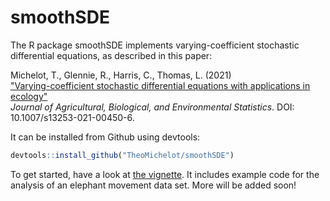 # smoothSDE


The R package smoothSDE implements varying-coefficient stochastic differential equations, as described in this paper:

Michelot, T., Glennie, R., Harris, C., Thomas, L. (2021)  
["Varying-coefficient stochastic differential equations with applications in ecology"](https://link.springer.com/article/10.1007%2Fs13253-021-00450-6)  
_Journal of Agricultural, Biological, and Environmental Statistics_. DOI: 10.1007/s13253-021-00450-6.

It can be installed from Github using devtools:
``` R
devtools::install_github("TheoMichelot/smoothSDE")
```

To get started, have a look at [the vignette](https://github.com/TheoMichelot/smoothSDE/raw/master/vignettes/smoothSDE.pdf). It includes example code for the analysis of an elephant movement data set. More will be added soon!
